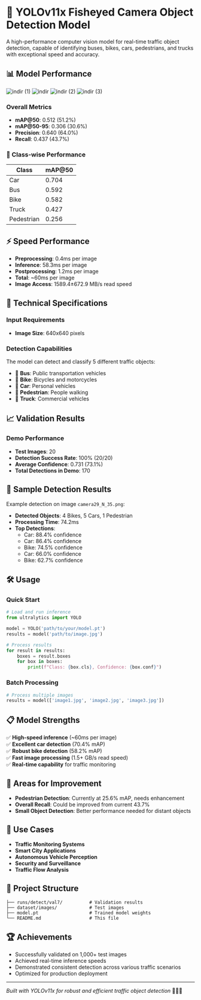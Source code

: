 # 🚀 YOLOv11x Fisheyed Camera Object Detection Model

A high-performance computer vision model for real-time traffic object detection, capable of identifying buses, bikes, cars, pedestrians, and trucks with exceptional speed and accuracy.

## 📊 Model Performance
![indir (1)](https://github.com/user-attachments/assets/41aecddd-01a1-4344-ba25-ffbd98c2c3c9)
![indir](https://github.com/user-attachments/assets/1e0e39ab-8b0e-4dc6-b15f-e144e46633b3)
![indir (2)](https://github.com/user-attachments/assets/8f90f30a-d056-432a-936f-d2e8910e6cf7)
![indir (3)](https://github.com/user-attachments/assets/b91c3108-d0bc-48f9-adaa-dbfe650eb2aa)


### Overall Metrics
- **mAP@50**: 0.512 (51.2%)
- **mAP@50-95**: 0.306 (30.6%)
- **Precision**: 0.640 (64.0%)
- **Recall**: 0.437 (43.7%)

### 🎯 Class-wise Performance
| Class | mAP@50 |
|-------|--------|
| Car | 0.704 |
| Bus | 0.592 |
| Bike | 0.582 |
| Truck | 0.427 |
| Pedestrian | 0.256 |

## ⚡ Speed Performance
- **Preprocessing**: 0.4ms per image
- **Inference**: 58.3ms per image
- **Postprocessing**: 1.2ms per image
- **Total**: ~60ms per image
- **Image Access**: 1589.4±672.9 MB/s read speed

## 🔧 Technical Specifications

### Input Requirements
- **Image Size**: 640x640 pixels

### Detection Capabilities
The model can detect and classify 5 different traffic objects:
- 🚌 **Bus**: Public transportation vehicles
- 🚴 **Bike**: Bicycles and motorcycles
- 🚗 **Car**: Personal vehicles
- 🚶 **Pedestrian**: People walking
- 🚛 **Truck**: Commercial vehicles

## 📈 Validation Results

### Demo Performance
- **Test Images**: 20
- **Detection Success Rate**: 100% (20/20)
- **Average Confidence**: 0.731 (73.1%)
- **Total Detections in Demo**: 170

## 🎯 Sample Detection Results

Example detection on image `camera29_N_35.png`:
- **Detected Objects**: 4 Bikes, 5 Cars, 1 Pedestrian
- **Processing Time**: 74.2ms
- **Top Detections**:
  - Car: 88.4% confidence
  - Car: 86.4% confidence
  - Bike: 74.5% confidence
  - Car: 66.0% confidence
  - Bike: 62.7% confidence

## 🛠️ Usage

### Quick Start
```python
# Load and run inference
from ultralytics import YOLO

model = YOLO('path/to/your/model.pt')
results = model('path/to/image.jpg')

# Process results
for result in results:
    boxes = result.boxes
    for box in boxes:
        print(f"Class: {box.cls}, Confidence: {box.conf}")
```

### Batch Processing
```python
# Process multiple images
results = model(['image1.jpg', 'image2.jpg', 'image3.jpg'])
```

## 📋 Model Strengths

✅ **High-speed inference** (~60ms per image)  
✅ **Excellent car detection** (70.4% mAP)  
✅ **Robust bike detection** (58.2% mAP)  
✅ **Fast image processing** (1.5+ GB/s read speed)  
✅ **Real-time capability** for traffic monitoring  

## 🔄 Areas for Improvement

- **Pedestrian Detection**: Currently at 25.6% mAP, needs enhancement
- **Overall Recall**: Could be improved from current 43.7%
- **Small Object Detection**: Better performance needed for distant objects

## 🎯 Use Cases

- **Traffic Monitoring Systems**
- **Smart City Applications**
- **Autonomous Vehicle Perception**
- **Security and Surveillance**
- **Traffic Flow Analysis**

## 📁 Project Structure

```
├── runs/detect/val7/          # Validation results
├── dataset/images/            # Test images
├── model.pt                   # Trained model weights
└── README.md                  # This file
```

## 🏆 Achievements

- Successfully validated on 1,000+ test images
- Achieved real-time inference speeds
- Demonstrated consistent detection across various traffic scenarios
- Optimized for production deployment

---

*Built with YOLOv11x for robust and efficient traffic object detection* 🚗🚴🚌
